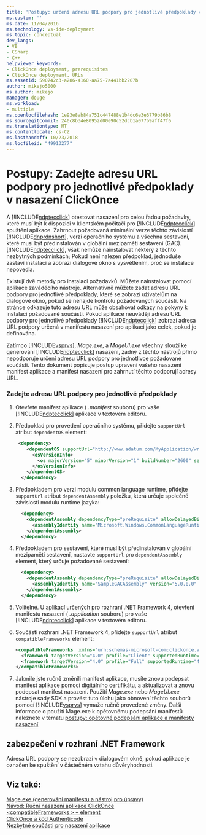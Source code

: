 ```yaml
---
title: 'Postupy: určení adresu URL podpory pro jednotlivé předpoklady v nasazení ClickOnce | Dokumentace Microsoftu'
ms.custom: ''
ms.date: 11/04/2016
ms.technology: vs-ide-deployment
ms.topic: conceptual
dev_langs:
- VB
- CSharp
- C++
helpviewer_keywords:
- ClickOnce deployment, prerequisites
- ClickOnce deployment, URLs
ms.assetid: 590742c3-a286-4160-aa75-7a441bb2207b
author: mikejo5000
ms.author: mikejo
manager: douge
ms.workload:
- multiple
ms.openlocfilehash: 1e93e8ab84a751c447488e1b4dc6e3e6779b86b8
ms.sourcegitcommit: 240c8b34e80952d00e90c52dcb1a077b9aff47f6
ms.translationtype: MT
ms.contentlocale: cs-CZ
ms.lasthandoff: 10/23/2018
ms.locfileid: "49913277"
---
```

# <a name="how-to-specify-a-support-url-for-individual-prerequisites-in-a-clickonce-deployment"></a>Postupy: Zadejte adresu URL podpory pro jednotlivé předpoklady v nasazení ClickOnce
A [!INCLUDE[ndptecclick](../deployment/includes/ndptecclick_md.md)] otestovat nasazení pro celou řadou požadavky, které musí být k dispozici v klientském počítači pro [!INCLUDE[ndptecclick](../deployment/includes/ndptecclick_md.md)] spuštění aplikace. Zahrnout požadovaná minimální verze těchto závislostí [!INCLUDE[dnprdnshort](../code-quality/includes/dnprdnshort_md.md)], verzi operačního systému a všechna sestavení, které musí být předinstalován v globální mezipaměti sestavení (GAC). [!INCLUDE[ndptecclick](../deployment/includes/ndptecclick_md.md)], však nemůže nainstalovat některý z těchto nezbytných podmínkách; Pokud není nalezen předpoklad, jednoduše zastaví instalaci a zobrazí dialogové okno s vysvětlením, proč se instalace nepovedla.  
  
 Existují dvě metody pro instalaci požadavků. Můžete nainstalovat pomocí aplikace zaváděcího nástroje. Alternativně můžete zadat adresu URL podpory pro jednotlivé předpoklady, které se zobrazí uživatelům na dialogové okno, pokud se nenajde kontrolu požadovaných součástí. Na stránce odkazuje tuto adresu URL může obsahovat odkazy na pokyny k instalaci požadované součásti. Pokud aplikace neuvádějí adresu URL podpory pro jednotlivé předpoklady [!INCLUDE[ndptecclick](../deployment/includes/ndptecclick_md.md)] zobrazí adresa URL podpory určená v manifestu nasazení pro aplikaci jako celek, pokud je definována.  
  
 Zatímco [!INCLUDE[vsprvs](../code-quality/includes/vsprvs_md.md)], *Mage.exe*, a *MageUI.exe* všechny slouží ke generování [!INCLUDE[ndptecclick](../deployment/includes/ndptecclick_md.md)] nasazení, žádný z těchto nástrojů přímo nepodporuje určení adresu URL podpory pro jednotlivce požadované součásti. Tento dokument popisuje postup upravení vašeho nasazení manifest aplikace a manifest nasazení pro zahrnutí těchto podporují adresy URL.  
  
### <a name="specify-a-support-url-for-an-individual-prerequisite"></a>Zadejte adresu URL podpory pro jednotlivé předpoklady  
  
1. Otevřete manifest aplikace ( *.manifest* souboru) pro vaše [!INCLUDE[ndptecclick](../deployment/includes/ndptecclick_md.md)] aplikace v textovém editoru.  
  
2. Předpoklad pro provedení operačního systému, přidejte `supportUrl` atribut `dependentOS` element:  
  
   ```xml  
    <dependency>  
       <dependentOS supportUrl="http://www.adatum.com/MyApplication/wrongOSFound.htm">  
         <osVersionInfo>  
           <os majorVersion="5" minorVersion="1" buildNumber="2600" servicePackMajor="0" servicePackMinor="0" />  
         </osVersionInfo>  
       </dependentOS>  
     </dependency>  
   ```  
  
3. Předpokladem pro verzi modulu common language runtime, přidejte `supportUrl` atribut `dependentAssembly` položku, která určuje společné závislosti modulu runtime jazyka:  
  
   ```xml  
     <dependency>  
       <dependentAssembly dependencyType="preRequisite" allowDelayedBinding="true" supportUrl=" http://www.adatum.com/MyApplication/wrongClrVersionFound.htm">  
         <assemblyIdentity name="Microsoft.Windows.CommonLanguageRuntime" version="4.0.30319.0" />  
       </dependentAssembly>  
     </dependency>  
   ```  
  
4. Předpokladem pro sestavení, které musí být předinstalován v globální mezipaměti sestavení, nastavte `supportUrl` pro `dependentAssembly` element, který určuje požadované sestavení:  
  
   ```xml  
     <dependency>  
       <dependentAssembly dependencyType="preRequisite" allowDelayedBinding="true" supportUrl=" http://www.adatum.com/MyApplication/missingSampleGACAssembly.htm">  
         <assemblyIdentity name="SampleGACAssembly" version="5.0.0.0" publicKeyToken="04529dfb5da245c5" processorArchitecture="msil" language="neutral" />  
       </dependentAssembly>  
     </dependency>  
   ```  
  
5. Volitelné. U aplikací určených pro rozhraní .NET Framework 4, otevření manifestu nasazení ( *.application* souboru) pro vaše [!INCLUDE[ndptecclick](../deployment/includes/ndptecclick_md.md)] aplikace v textovém editoru.  
  
6. Součásti rozhraní .NET Framework 4, přidejte `supportUrl` atribut `compatibleFrameworks` element:  
  
   ```xml  
   <compatibleFrameworks  xmlns="urn:schemas-microsoft-com:clickonce.v2" supportUrl="http://adatum.com/MyApplication/CompatibleFrameworks.htm">  
     <framework targetVersion="4.0" profile="Client" supportedRuntime="4.0.30319" />  
     <framework targetVersion="4.0" profile="Full" supportedRuntime="4.0.30319" />  
   </compatibleFrameworks>  
   ```  
  
7. Jakmile jste ručně změnili manifest aplikace, musíte znovu podepsat manifest aplikace pomocí digitálního certifikátu, a aktualizovat a znovu podepsat manifest nasazení. Použití *Mage.exe* nebo *MageUI.exe* nástroje sady SDK a provést tuto úlohu jako obnovení těchto souborů pomocí [!INCLUDE[vsprvs](../code-quality/includes/vsprvs_md.md)] vymaže ručně provedené změny. Další informace o použití Mage.exe k opětovnému podepsání manifestů naleznete v tématu [postupy: opětovné podepsání aplikace a manifesty nasazení](../deployment/how-to-re-sign-application-and-deployment-manifests.md).  
  
## <a name="net-framework-security"></a>zabezpečení v rozhraní .NET Framework  
 Adresa URL podpory se nezobrazí v dialogovém okně, pokud aplikace je označen ke spuštění v částečném vztahu důvěryhodnosti.  
  
## <a name="see-also"></a>Viz také:  
 [Mage.exe (generování manifestu a nástroj pro úpravy)](/dotnet/framework/tools/mage-exe-manifest-generation-and-editing-tool)   
 [Návod: Ruční nasazení aplikace ClickOnce](../deployment/walkthrough-manually-deploying-a-clickonce-application.md)   
 [\<compatibleFrameworks > – element](../deployment/compatibleframeworks-element-clickonce-deployment.md)   
 [ClickOnce a kód Authenticode](../deployment/clickonce-and-authenticode.md)   
 [Nezbytné součásti pro nasazení aplikace](../deployment/application-deployment-prerequisites.md)